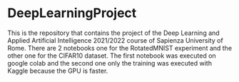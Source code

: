 # DeepLearningProject
This is the repository that contains the project of the Deep Learning and Applied Artificial Intelligence 2021/2022 course of Sapienza University of Rome. There are 2 notebooks one for the RotatedMNIST experiment and the other one for the CIFAR10 dataset. The first notebook was executed on google colab and the second one only the training was executed with Kaggle because the GPU is faster.
